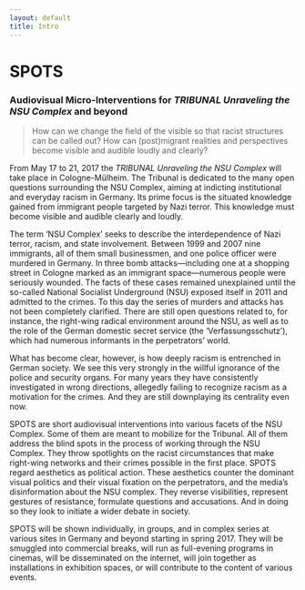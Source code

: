```yaml
---
layout: default
title: Intro
---
```


# SPOTS

### Audiovisual Micro-Interventions for _TRIBUNAL Unraveling the NSU Complex_ and beyond 

> How can we change the field of the visible so that racist structures can be called out? How can (post)migrant realities and perspectives become visible and audible loudly and clearly?

From May 17 to 21, 2017 the _TRIBUNAL Unraveling the NSU Complex_ will take place in Cologne-Mülheim. The Tribunal is dedicated to the many open questions surrounding the NSU Complex, aiming at indicting institutional and everyday racism in Germany. Its prime focus is the situated knowledge gained from immigrant people targeted by Nazi terror. This knowledge must become visible and audible clearly and loudly. 

The term ‘NSU Complex’ seeks to describe the interdependence of Nazi terror, racism, and state involvement. Between 1999 and 2007 nine immigrants, all of them small businessmen, and one police officer were murdered in Germany. In three bomb attacks—including one at a shopping street in Cologne marked as an immigrant space—numerous people were seriously wounded. The facts of these cases remained unexplained until the so-called National Socialist Underground (NSU) exposed itself in 2011 and admitted to the crimes. 
To this day the series of murders and attacks has not been completely clarified. There are still open questions related to, for instance, the right-wing radical environment around the NSU, as well as to the role of the German domestic secret service (the ‘Verfassungsschutz’), which had numerous informants in the perpetrators’ world. 

What has become clear, however, is how deeply racism is entrenched in German society. We see this very strongly in the willful ignorance of the police and security organs. For many years they have consistently investigated in wrong directions, allegedly failing to recognize racism as a motivation for the crimes. And they are still downplaying its centrality even now.

SPOTS are short audiovisual interventions into various facets of the NSU Complex. Some of them are meant to mobilize for the Tribunal. All of them address the blind spots in the process of working through the NSU Complex. They throw spotlights on the racist circumstances that make right-wing networks and their crimes possible in the first place. SPOTS regard aesthetics as political action. These aesthetics counter the dominant visual politics and their visual fixation on the perpetrators, and the media’s disinformation about the NSU complex. They reverse visibilities, represent gestures of resistance, formulate questions and accusations. And in doing so they look to initiate a wider debate in society. 

SPOTS will be shown individually, in groups, and in complex series at various sites in Germany and beyond starting in spring 2017. They will be smuggled into commercial breaks, will run as full-evening programs in cinemas, will be disseminated on the internet, will join together as installations in exhibition spaces, or will contribute to the content of various events.   